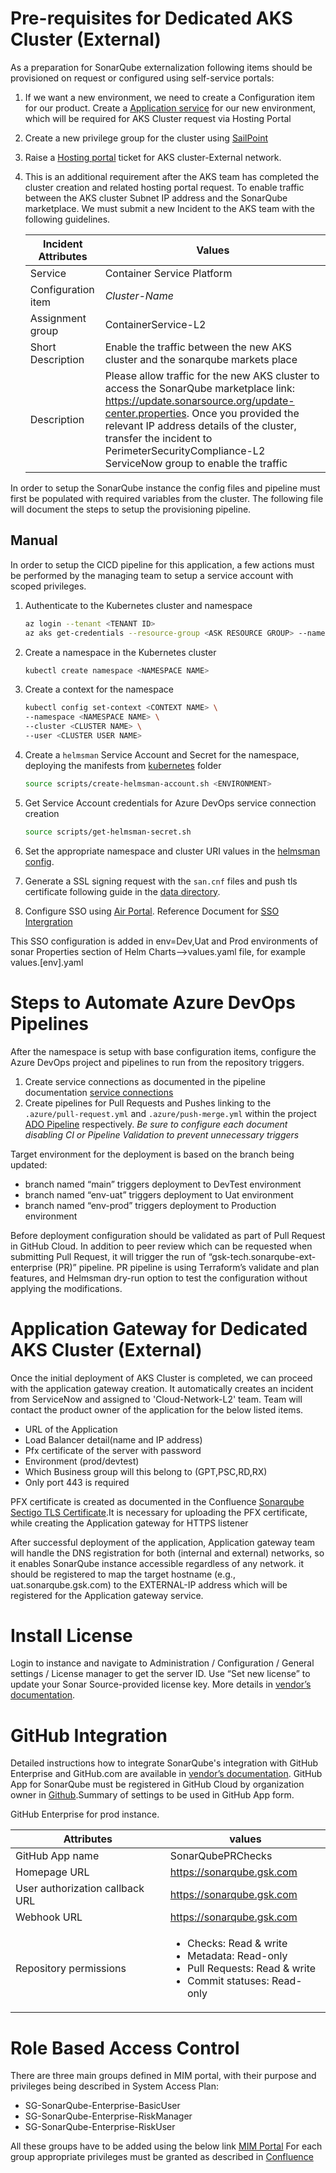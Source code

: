 # Pre-requisites for Dedicated AKS Cluster (External)

As a preparation for SonarQube externalization following items should be provisioned on request or configured using self-service portals:

1. If we want a new environment, we need to create a Configuration item for our product. Create a [Application service](https://gsk.service-now.com/home?id=kb_article&sysparm_article=KB0020820&sys_kb_id=c576445093476d1086d879ffebba1097&spa=1) for our new environment, which will be required for AKS Cluster request via Hosting Portal 

2. Create a new privilege group for the cluster using [SailPoint](https://myapps.gsk.com/identityiq/identityRequest/identityRequest.jsf)

3. Raise a [Hosting portal](https://myhosting.gsk.com/caas/aks-cluster/overview) ticket for AKS cluster-External network.

4. This is an additional requirement after the AKS team has completed the cluster creation and related hosting portal request. To enable traffic between the AKS cluster Subnet IP address and the SonarQube marketplace. We must submit a new Incident to the AKS team with the following guidelines.

    |Incident Attributes|Values|
    |-|-|
    |Service|Container Service Platform|
    |Configuration item|*Cluster-Name*|
    |Assignment group|ContainerService-L2|
    |Short Description|Enable the traffic between the new AKS cluster and the sonarqube markets place|
    |Description|Please allow traffic for the new AKS cluster to access the SonarQube marketplace link: https://update.sonarsource.org/update-center.properties. Once you provided the relevant IP address details of the cluster, transfer the incident to PerimeterSecurityCompliance-L2 ServiceNow group to enable the traffic|
    
In order to setup the SonarQube instance the config files and pipeline must first be populated with required variables from the cluster. The following file will document the steps to setup the provisioning pipeline.

## Manual

In order to setup the CICD pipeline for this application, a few actions must be performed by the managing team to setup a service account with scoped privileges.

1. Authenticate to the Kubernetes cluster and namespace

    ```sh
    az login --tenant <TENANT ID>
    az aks get-credentials --resource-group <ASK RESOURCE GROUP> --name <CLUSTER NAME>
    ```

2. Create a namespace in the Kubernetes cluster

    ```sh
    kubectl create namespace <NAMESPACE NAME>
    ```
3. Create a context for the namespace

    ```sh
    kubectl config set-context <CONTEXT NAME> \
    --namespace <NAMESPACE NAME> \
    --cluster <CLUSTER NAME> \
    --user <CLUSTER USER NAME>
    ```

4. Create a `helmsman` Service Account and Secret for the namespace, deploying the manifests from [kubernetes](../kubernetes) folder

    ```sh
    source scripts/create-helmsman-account.sh <ENVIRONMENT>
    ```

5. Get Service Account credentials for Azure DevOps service connection creation

    ```sh
    source scripts/get-helmsman-secret.sh
    ```

6. Set the appropriate namespace and cluster URI values in the [helmsman config](../charts).

7. Generate a SSL signing request with the `san.cnf` files and push tls certificate following guide in the [data directory](../data/README.md).

8. Configure SSO using [Air Portal](https://access.gsk.com/air/). 
Reference Document for [SSO Intergration](https://air.gsk.com/air/assets/docs/New%20SSO%20Integration%20Guide.pdf)

This SSO configuration is added in env=Dev,Uat and Prod environments of sonar Properties section of Helm Charts-->values.yaml file, for example values.[env].yaml 

# Steps to Automate Azure DevOps Pipelines

After the namespace is setup with base configuration items, configure the Azure DevOps project and pipelines to run from the repository triggers.

1. Create service connections as documented in the pipeline documentation [service connections](../.azure/README.md#service-connections)
2. Create pipelines for Pull Requests and Pushes linking to the `.azure/pull-request.yml` and `.azure/push-merge.yml` within the project [ADO Pipeline](https://dev.azure.com/DevOps-CorpPlatforms/eap-dso-sre/) respectively. *Be sure to configure each document disabling CI or Pipeline Validation to prevent unnecessary triggers*

Target environment for the deployment is based on the branch being updated:

* branch named “main” triggers deployment to DevTest environment
* branch named “env-uat” triggers deployment to Uat environment
* branch named “env-prod” triggers deployment to Production environment

Before deployment configuration should be validated as part of Pull Request in GitHub Cloud. In addition to peer review which can be requested when submitting Pull Request, it will trigger the run of “gsk-tech.sonarqube-ext-enterprise (PR)” pipeline. PR pipeline is using Terraform’s validate and plan features, and Helmsman dry-run option to test the configuration without applying the modifications.

# Application Gateway for Dedicated AKS Cluster (External)

Once the initial deployment of AKS Cluster is completed, we can proceed with the application gateway creation. It automatically creates an incident from ServiceNow and assigned to 'Cloud-Network-L2' team. Team will contact the product owner of the application for the below listed items.

* URL of the Application
* Load Balancer detail(name and IP address)
* Pfx certificate of the server with password
* Environment (prod/devtest)
* Which Business group will this belong to (GPT,PSC,RD,RX)
* Only port 443 is required

PFX certificate is created as documented in the Confluence [Sonarqube Sectigo TLS Certificate](https://my-gsk.atlassian.net/wiki/spaces/CORETECHDEVOPS/pages/19270775/Sonarqube+Sectigo+TLS+Certificate).It is necessary for uploading the PFX certificate, while creating the Application gateway for HTTPS listener

After successful deployment of the application, Application gateway team will handle the DNS registration for both (internal and external) networks, so it enables SonarQube instance accessible regardless of any network. it should be registered to map the target hostname (e.g., uat.sonarqube.gsk.com) to the EXTERNAL-IP address which will be registered for the Application gateway service.
    
# Install License

Login to instance and navigate to Administration / Configuration / General settings / License manager to get the server ID. Use “Set new license” to update your Sonar Source-provided license key. More details in [vendor’s documentation](https://docs.sonarqube.org/latest/instance-administration/license-administration/).

# GitHub Integration

Detailed instructions how to integrate SonarQube's integration with GitHub Enterprise and GitHub.com are available in [vendor’s documentation](https://docs.sonarqube.org/8.9/alm-integration/github-integration/).
GitHub App for SonarQube must be registered in GitHub Cloud by organization owner in [Github](https://github.com/gsk-tech).Summary of settings to be used in GitHub App form.

GitHub Enterprise for prod instance.

|Attributes|values|
|-|-|
|GitHub App name|SonarQubePRChecks|
|Homepage URL|https://sonarqube.gsk.com|
|User authorization callback URL|https://sonarqube.gsk.com|
|Webhook URL|https://sonarqube.gsk.com|
|Repository permissions |<ul><li>Checks: Read & write</li><li>Metadata: Read-only</li><li>Pull Requests: Read & write</li><li>Commit statuses: Read-only</li></ul>|

# Role Based Access Control

There are three main groups defined in MIM portal, with their purpose and privileges being described in System Access Plan:

* SG-SonarQube-Enterprise-BasicUser
* SG-SonarQube-Enterprise-RiskManager
* SG-SonarQube-Enterprise-RiskUser

All these groups have to be added using the below link [MIM Portal]( https://gsk.service-now.com/home?id=kb_article&table=kb_knowledge&sysparm_article=KB0028237&sys_kb_id=5e7569241be0ad5079252028bd4bcb44&spa=1)
For each group appropriate privileges must be granted as described in [Confluence](https://myconfluence.gsk.com/display/CORETECHDEVOPS/SonarQube+Role+Groups)


